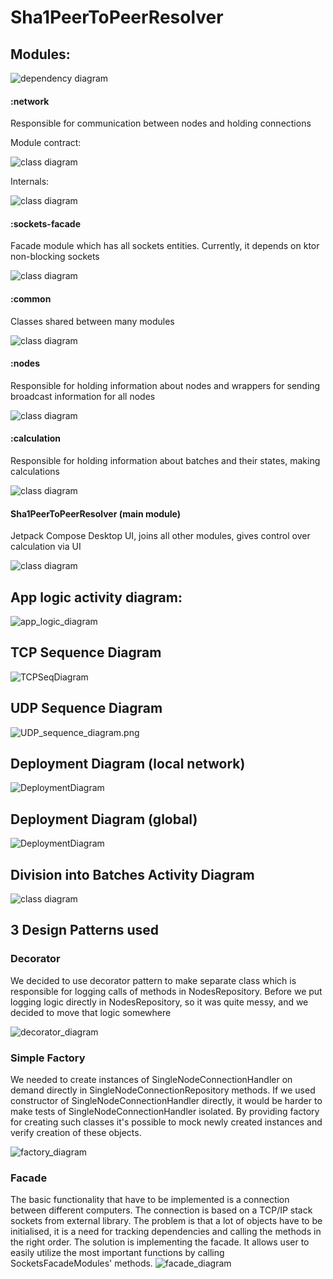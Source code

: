 # Sha1PeerToPeerResolver

## Modules:
![dependency diagram](dependency_diagram_v2.png)

#### :network
Responsible for communication between nodes and holding connections  

Module contract:  

![class diagram](network/network_contract_diagram.png)

Internals:  

![class diagram](network/network_internal_diagram.png)

#### :sockets-facade
Facade module which has all sockets entities. Currently, it depends on ktor non-blocking sockets

![class diagram](sockets-facade/sockets_facade_diagram.png)

#### :common
Classes shared between many modules

![class diagram](common/common_diagram.png)


#### :nodes
Responsible for holding information about nodes and wrappers for sending broadcast information for all nodes

![class diagram](nodes/nodes_diagram.png)


#### :calculation
Responsible for holding information about batches and their states, making calculations

![class diagram](calculation/calculation_diagram.png)


#### Sha1PeerToPeerResolver (main module)
Jetpack Compose Desktop UI, joins all other modules, gives control over calculation via UI

![class diagram](src/main_diagram.png)

## App logic activity diagram:

![app_logic_diagram](DP_Activity_Diagram.png)

## TCP Sequence Diagram
![TCPSeqDiagram](TCPseqDiagram.png)

## UDP Sequence Diagram
![UDP_sequence_diagram.png](UDP_sequence_diagram.png)

## Deployment Diagram (local network)
![DeploymentDiagram](DeploymentDiagramLocal.png)

## Deployment Diagram (global)
![DeploymentDiagram](DeploymentDiagramGlobal.png)

## Division into Batches Activity Diagram
![class diagram](calculation/activityBatchDiagram.png)

## 3 Design Patterns used

### Decorator
We decided to use decorator pattern to make separate class which is responsible for logging calls of methods in NodesRepository. Before we put logging logic directly in NodesRepository, so it was quite messy, and we decided to move that logic somewhere

![decorator_diagram](nodes/decorator_pattern_diagram.png)

### Simple Factory
We needed to create instances of SingleNodeConnectionHandler on demand directly in SingleNodeConnectionRepository methods. If we used constructor of SingleNodeConnectionHandler directly, it would be harder to make tests of SingleNodeConnectionHandler isolated. By providing factory for creating such classes it's possible to mock newly created instances and verify creation of these objects.  

![factory_diagram](network/factory_pattern_diagram.png)

### Facade
The basic functionality that have to be implemented is a connection between different computers.
The connection is based on a TCP/IP stack sockets from external library. The problem is that a lot of
objects have to be initialised, it is a need for tracking dependencies and calling the methods in the right order.
The solution is implementing the facade. It allows user to easily utilize the most important functions by calling
SocketsFacadeModules' methods.
![facade_diagram](sockets-facade/facade_diagram.png)



